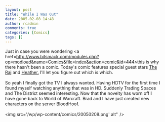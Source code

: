 ```yaml
---
layout: post
title: "While I Was Out"
date: 2005-02-08 14:48
author: rcadmin
comments: true
categories: [Comics]
tags: []
---
```

Just in case you were wondering <a href=http://www.bitsmack.com/modules.php?op=modload&name=Comics&file=index&action=comic&id=444>this is why there hasn't been a comic.</a> Today's comic features special guest stars <a href=http://www.geocities.com/rogerdevo/>The Raj</a> and <a href=http://rantswithpants.8m.com/>Heather.</a> I'll let you figure out which is which. <br />
<br />
So yeah I finally got the TV I always wanted. Having HDTV for the first time I found myself watching anything that was in HD. Suddenly Trading Spaces and The District seemed interesting. Now that the novelty has worn off I have gone back to World of Warcraft. Brad and I have just created new characters on the server BloodHoof. <Br><br><!--more--><img src='/wp/wp-content/comics/20050208.png' alt'' />
